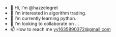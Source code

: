 - 👋 Hi, I’m @hazzelegret
- 👀 I’m interested in algorithm trading.
- 🌱 I’m currently learning python.
- 💞️ I’m looking to collaborate on ...
- 📫 How to reach me yy1635890372@gmail.com

<!---
hazzelegret/hazzelegret is a ✨ special ✨ repository because its `README.md` (this file) appears on your GitHub profile.
You can click the Preview link to take a look at your changes.
--->
